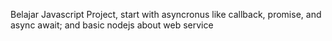 Belajar Javascript Project, start with asyncronus like callback, promise, and async await; and basic nodejs about web service
